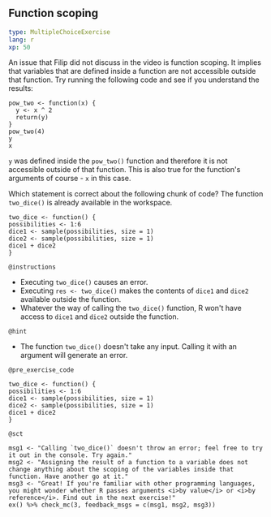 ## Function scoping

```yaml
type: MultipleChoiceExercise 
lang: r 
xp: 50 
```

An issue that Filip did not discuss in the video is function scoping. It implies that variables that are defined inside a function are not accessible outside that function. Try running the following code and see if you understand the results:
  
```
pow_two <- function(x) {
  y <- x ^ 2
  return(y)
}
pow_two(4)
y
x
```

`y` was defined inside the `pow_two()` function and therefore it is not accessible outside of that function. This is also true for the function's arguments of course - `x` in this case.

Which statement is correct about the following chunk of code? The function `two_dice()` is already available in the workspace.

```
two_dice <- function() {
possibilities <- 1:6
dice1 <- sample(possibilities, size = 1)
dice2 <- sample(possibilities, size = 1)
dice1 + dice2
}
```

`@instructions`

- Executing `two_dice()` causes an error.
- Executing `res <- two_dice()` makes the contents of `dice1` and `dice2` available outside the function.
- Whatever the way of calling the `two_dice()` function, R won't have access to `dice1` and `dice2` outside the function.

`@hint`

- The function `two_dice()` doesn't take any input. Calling it with an argument will generate an error.

`@pre_exercise_code`

```{r}
two_dice <- function() {
possibilities <- 1:6
dice1 <- sample(possibilities, size = 1)
dice2 <- sample(possibilities, size = 1)
dice1 + dice2
}
```

`@sct`

```{r}
msg1 <- "Calling `two_dice()` doesn't throw an error; feel free to try it out in the console. Try again."
msg2 <- "Assigning the result of a function to a variable does not change anything about the scoping of the variables inside that function. Have another go at it."
msg3 <- "Great! If you're familiar with other programming languages, you might wonder whether R passes arguments <i>by value</i> or <i>by reference</i>. Find out in the next exercise!"
ex() %>% check_mc(3, feedback_msgs = c(msg1, msg2, msg3))
```

